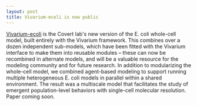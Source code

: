 ```yaml
---
layout: post
title: Vivarium-ecoli is now public
---
```


[Vivarium-ecoli](https://github.com/CovertLab/vivarium-ecoli) is the Covert lab's new version of the E. coli whole-cell
model, built entirely with the Vivarium framework. This combines over a dozen independent sub-models, which have been 
fitted with the Vivarium interface to make them into reusable modules – these can now be recombined in alternate models, 
and will be a valuable resource for the modeling community and for future research. In addition to modularizing the
whole-cell model, we combined agent-based modeling to support running multiple heterogeneous E. coli models in parallel
within a shared environment. The result was a multiscale model that facilitates the study of emergent population-level 
behaviors with single-cell molecular resolution. Paper coming soon.